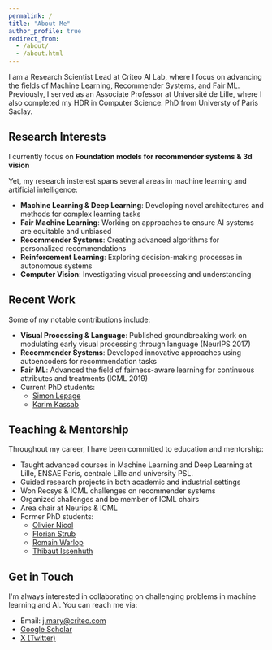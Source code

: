 ```yaml
---
permalink: /
title: "About Me"
author_profile: true
redirect_from: 
  - /about/
  - /about.html
---
```


I am a Research Scientist Lead at Criteo AI Lab, where I focus on advancing the fields of Machine Learning, Recommender Systems, and Fair ML. Previously, I served as an Associate Professor at Université de Lille, where I also completed my HDR in Computer Science. PhD from Universty of Paris Saclay.

## Research Interests

I currently focus on **Foundation models for recommender systems & 3d vision**

Yet, my research insterest spans several areas in machine learning and artificial intelligence:

* **Machine Learning & Deep Learning**: Developing novel architectures and methods for complex learning tasks
* **Fair Machine Learning**: Working on approaches to ensure AI systems are equitable and unbiased
* **Recommender Systems**: Creating advanced algorithms for personalized recommendations
* **Reinforcement Learning**: Exploring decision-making processes in autonomous systems
* **Computer Vision**: Investigating visual processing and understanding


## Recent Work

Some of my notable contributions include:

* **Visual Processing & Language**: Published groundbreaking work on modulating early visual processing through language (NeurIPS 2017)
* **Recommender Systems**: Developed innovative approaches using autoencoders for recommendation tasks
* **Fair ML**: Advanced the field of fairness-aware learning for continuous attributes and treatments (ICML 2019)
* Current PhD students:
  * [Simon Lepage](https://www.linkedin.com/in/simon-lepage-a70815294/?originalSubdomain=fr)
  * [Karim Kassab](https://www.linkedin.com/in/karim-kassab-37bb61193/?originalSubdomain=fr)



## Teaching & Mentorship

Throughout my career, I have been committed to education and mentorship:

* Taught advanced courses in Machine Learning and Deep Learning at Lille, ENSAE Paris, centrale Lille and university PSL.  
* Guided research projects in both academic and industrial settings
* Won Recsys & ICML challenges on recommender systems
* Organized challenges and be member of ICML chairs
* Area chair at Neurips & ICML
* Former PhD students:
  * [Olivier Nicol](https://www.linkedin.com/in/olivier-nicol-82407674/?originalSubdomain=fr)
  * [Florian Strub](https://www.linkedin.com/in/florian-strub-64443527/?originalSubdomain=fr)
  * [Romain Warlop](https://www.linkedin.com/in/romain-warlop-phd-8063466b/?originalSubdomain=fr)
  * [Thibaut Issenhuth](https://www.linkedin.com/in/thibautissenhuth/?originalSubdomain=fr)




## Get in Touch

I'm always interested in collaborating on challenging problems in machine learning and AI. You can reach me via:

* Email: [j.mary@criteo.com](mailto:j.mary@criteo.com)
* [Google Scholar](https://scholar.google.com/citations?user=T3dQRjAAAAAJ&hl=fr)
* [X (Twitter)](https://x.com/JeremieMary)

